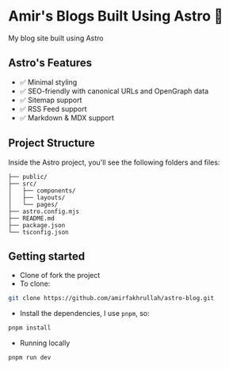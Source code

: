 # Amir's Blogs Built Using Astro 🚀

My blog site built using Astro

## Astro's Features

- ✅ Minimal styling
- ✅ SEO-friendly with canonical URLs and OpenGraph data
- ✅ Sitemap support
- ✅ RSS Feed support
- ✅ Markdown & MDX support

## Project Structure

Inside the Astro project, you'll see the following folders and files:

```
├── public/
├── src/
│   ├── components/
│   ├── layouts/
│   └── pages/
├── astro.config.mjs
├── README.md
├── package.json
└── tsconfig.json
```

## Getting started

- Clone of fork the project
- To clone:

```bash
git clone https://github.com/amirfakhrullah/astro-blog.git
```

- Install the dependencies, I use `pnpm`, so:

```bash
pnpm install
```

- Running locally

```bash
pnpm run dev
```